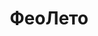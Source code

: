--- 
title: "ФеоЛето" 
site: "http://www.feoleto.com" 
town: "Феодосия" 
tel: ["+38 063 870 11 08, +38 050 527 32 36"] 
address: "Россия, Республика Крым, г. Феодосия, ул. Дружбы 18" 
mail: "info@feoleto.com" 
--- 